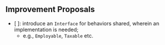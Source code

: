 ## Improvement Proposals

- [ ]: introduce an `Interface` for behaviors shared, wherein an implementation is needed;
  - e.g., `Employable`, `Taxable` etc.

